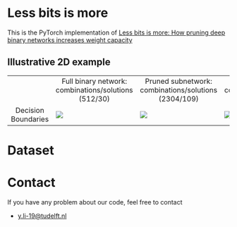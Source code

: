 # Less bits is more
This is the PyTorch implementation of [Less bits is more: How pruning deep binary networks increases weight capacity](https://openreview.net/pdf?id=Hy8JM_Fvt5N)

## Illustrative 2D example
<table border=0 >
	<tbody>
    <tr>
			<td>  </td>
			<td align="center"> Full binary network:  combinations/solutions (512/30) </td>
			<td align="center"> Pruned subnetwork:  combinations/solutions (2304/109) </td>
			<td align="center"> Bi-half subnetwork: combinations/solutions (630/98) </td>
		</tr>
		<tr>
			<td width="19%" align="center"> Decision Boundaries </td>
			<td width="27%" > <img src="https://raw.githubusercontent.com/liyunqianggyn/Less-bits-is-more-How-pruning-deep-binary-networks-increases-weight-capacity/master/2DToyexample/fig/FullNet.png"> </td>
			<td width="27%"> <img src="https://raw.githubusercontent.com/liyunqianggyn/Less-bits-is-more-How-pruning-deep-binary-networks-increases-weight-capacity/master/2DToyexample/fig/Pruneoneweight.png"> </td>
			<td width="27%"> <img src="https://raw.githubusercontent.com/liyunqianggyn/Less-bits-is-more-How-pruning-deep-binary-networks-increases-weight-capacity/master/2DToyexample/fig/Pruneoneweight_half.png"> </td>
		</tr>
	</tbody>
</table>

# Dataset

# Contact
If you have any problem about our code, feel free to contact

 - y.li-19@tudelft.nl

